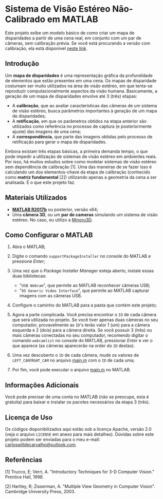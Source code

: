# Sistema de Visão Estéreo Não-Calibrado em MATLAB

Este projeto exibe um modelo básico de como criar um mapa de disparidades a partir de uma cena real, em conjunto com um par de câmeras, sem calibração prévia. Se você está procurando a versão com calibração, ela está disponível [neste link](https://github.com/Carzuilha/MATLAB-CalibratedStereoVisionSystem).

## Introdução

Um **mapa de disparidades** é uma representação gráfica da profundidade de elementos que estão presentes em uma cena. Os mapas de disparidade costumam ser muito utilizados na área de visão estéreo, em que tenta-se reproduzir computacionalmente aspectos da visão humana. Basicamente, a geração de um mapa de disparidades envolve até 3 (três) etapas:

 - A **calibração**, que ao avaliar características das câmeras de um sistema de visão estéreo, busca parâmetros importantes à geração de um mapa de disparidades;
 - A **retificação**, em que os parâmetros obtidos na etapa anterior são utilizados como referência no processo de captura (e posteriormente ajuste) das imagens de uma cena;
 - A **correspondência**, que parte das imagens obtidas pelo processo de retificação para gerar o mapa de disparidades.

Embora existam três etapas básicas, a primeira demanda tempo, o que pode impedir a utilização de sistemas de visão estéreo em ambientes reais. Por isso, há muitos estudos sobre como modelar sistemas de visão estéreo sem dependência de calibração [1]. Uma das maneiras de se fazer isso é calculando um dos elementos-chave da etapa de calibração (conhecido como **matriz fundamental** [2]) utilizando apenas a geometria da cena a ser analisada. É o que este projeto faz. 

## Materiais Utilizados

- [**MATLAB R2017b**](https://www.mathworks.com/products/matlab.html) ou posterior, versão x64;
- Uma **câmera 3D**, ou um **par de cameras** simulando um sistema de visão estéreo. No caso, eu utilizo a [Minoru3D](http://www.minoru3d.com/).

## Como Configurar o MATLAB

1. Abra o MATLAB;

2. Digite o comando `supportPackageInstaller` no console do MATLAB e pressione _Enter_;

3. Uma vez que o _Package Installer Manager_ esteja aberto, instale essas duas bibliotecas:

	- "`USB Webcam`", que permite ao MATLAB reconhecer câmeras USB;
	- "`OS Generic Video Interface`", que permite ao MATLAB capturar imagens com as câmeras USB.
	
4. Configure o caminho do MATLAB para a pasta que contém este projeto;

5. Agora a parte complicada. Você precisa encontrar o `ID` de cada câmera que será utilizada no projeto. Se você tiver apenas duas câmeras no seu computador, provavelmente as `ID`'s terão valor 1 (um) para a câmera esquerda e 2 (dois) para a câmera direita. Se você possuir 3 (três) ou mais câmeras conectadas no seu computador, recomendo digitar o comando `webcamlist` no console do MATLAB, pressionar _Enter_ e ver o que aparece (as câmeras aparecerão na order do `ID` destas). 

6. Uma vez descoberto o `ID` de cada câmera, mude os valores de `LEFT_CAM`/`RGHT_CAM` no arquivo [main.m](sources/main.c) com o `ID` de cada uma;

7. Por fim, você pode executar o arquivo [main.m](sources/main.c) no MATLAB.

## Informações Adicionais

Você pode precisar de uma conta no MATLAB (não se preocupe, esta é gratuita) para baixar e instalar os pacotes necessários da etapa 3 (três).

## Licença de Uso

Os códigos disponibilizados aqui estão sob a licença Apache, versão 2.0 (veja o arquivo `LICENSE` em anexo para mais detalhes). Dúvidas sobre este projeto podem ser enviadas para o meu e-mail: carloswilldecarvalho@outlook.com.

## Referências

[1]	Trucco, E; Verri, A. "Introductory Techniques for 3-D Computer Vision." Prentice Hall, 1998.

[2] Hartley, R; Zisserman, A. "Multiple View Geometry in Computer Vision". Cambridge University Press, 2003.